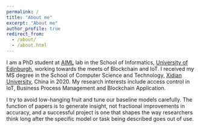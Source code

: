 ```yaml
---
permalink: /
title: "About me"
excerpt: "About me"
author_profile: true
redirect_from: 
  - /about/
  - /about.html
---
```


I am a PhD student at [AIML](https://aiml.inf.ed.ac.uk/) lab in the School of Informatics, [University of Edinburgh](https://www.ed.ac.uk/), working towards the meets of Blockchain and IoT. I received my MS degree in the School of Computer Science and Technology, [Xidian University](https://www.xidian.edu.cn/), China in 2020. My research interests include access control in IoT, Business Process Management and Blockchain Application.

I try to avoid low-hanging fruit and tune our baseline models carefully. The function of papers is to generate insight, not fractional improvements in accuracy, and a successful project is one that shapes the way researchers think long after the specific model or task being described goes out of use.